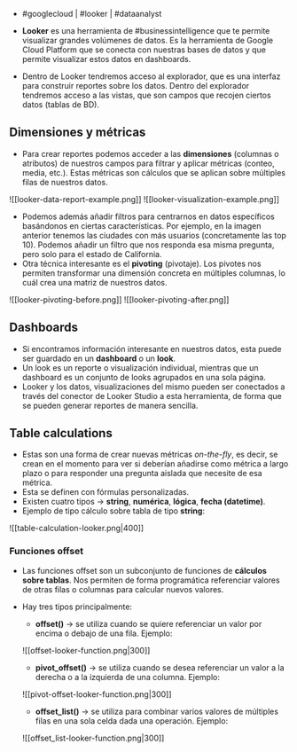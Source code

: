 - #googlecloud | #looker | #dataanalyst 

- **Looker** es una herramienta de #businessintelligence que te permite visualizar grandes volúmenes de datos. Es la herramienta de Google Cloud Platform que se conecta con nuestras bases de datos y que permite visualizar estos datos en dashboards. 
- Dentro de Looker tendremos acceso al explorador, que es una interfaz para construir reportes sobre los datos. Dentro del explorador tendremos acceso a las vistas, que son campos que recojen ciertos datos (tablas de BD).

## Dimensiones y métricas
- Para crear reportes podemos acceder a las **dimensiones** (columnas o atributos) de nuestros campos para filtrar y aplicar métricas (conteo, media, etc.). Estas métricas son cálculos que se aplican sobre múltiples filas de nuestros datos.

![[looker-data-report-example.png]]
![[looker-visualization-example.png]]

- Podemos además añadir filtros para centrarnos en datos específicos basándonos en ciertas características. Por ejemplo, en la imagen anterior tenemos las ciudades con más usuarios (concretamente las top 10). Podemos añadir un filtro que nos responda esa misma pregunta, pero solo para el estado de California.
- Otra técnica interesante es el **pivoting** (pivotaje). Los pivotes nos permiten transformar una dimensión concreta en múltiples columnas, lo cuál crea una matriz de nuestros datos.

![[looker-pivoting-before.png]]
![[looker-pivoting-after.png]]

## Dashboards
- Si encontramos información interesante en nuestros datos, esta puede ser guardado en un **dashboard** o un **look**.
- Un look es un reporte o visualización individual, mientras que un dashboard es un conjunto de looks agrupados en una sola página.
- Looker y los datos, visualizaciones del mismo pueden ser conectados a través del conector de Looker Studio a esta herramienta, de forma que se pueden generar reportes de manera sencilla.

## Table calculations
- Estas son una forma de crear nuevas métricas *on-the-fly*, es decir, se crean en el momento para ver si deberían añadirse como métrica a largo plazo o para responder una pregunta aislada que necesite de esa métrica.
- Esta se definen con fórmulas personalizadas.
- Existen cuatro tipos -> **string**, **numérica**, **lógica**, **fecha (datetime)**.
- Ejemplo de tipo cálculo sobre tabla de tipo **string**:

![[table-calculation-looker.png|400]]

### Funciones offset
- Las funciones offset son un subconjunto de funciones de **cálculos sobre tablas**. Nos permiten de forma programática referenciar valores de otras filas o columnas para calcular nuevos valores.
- Hay tres tipos principalmente:
	- **offset()** -> se utiliza cuando se quiere referenciar un valor por encima o debajo de una fila. Ejemplo:

	 ![[offset-looker-function.png|300]]

	- **pivot_offset()** -> se utiliza cuando se desea referenciar un valor a la derecha o a la izquierda de una columna. Ejemplo:

	 ![[pivot-offset-looker-function.png|300]]

	- **offset_list()** -> se utiliza para combinar varios valores de múltiples filas en una sola celda dada una operación. Ejemplo:
	
	 ![[offset_list-looker-function.png|300]]
	